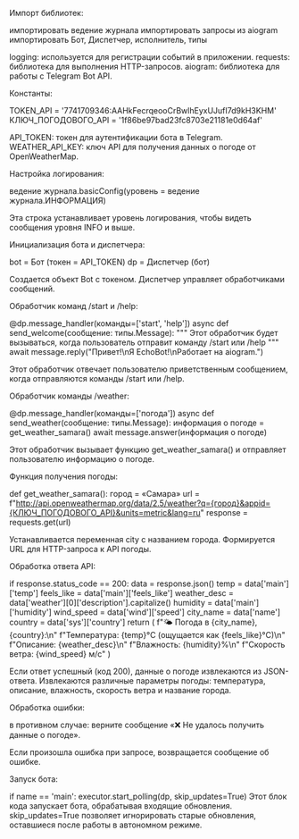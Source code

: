 Импорт библиотек:

импортировать ведение журнала импортировать запросы из aiogram импортировать Бот, Диспетчер, исполнитель, типы

logging: используется для регистрации событий в приложении. requests: библиотека для выполнения HTTP-запросов. aiogram: библиотека для работы с Telegram Bot API.

Константы:

TOKEN_API = '7741709346:AAHkFecrqeooCrBwlhEyxUJufI7d9kH3KHM' КЛЮЧ_ПОГОДОВОГО_API = '1f86be97bad23fc8703e21181e0d64af'

API_TOKEN: токен для аутентификации бота в Telegram. WEATHER_API_KEY: ключ API для получения данных о погоде от OpenWeatherMap.

Настройка логирования:

ведение журнала.basicConfig(уровень = ведение журнала.ИНФОРМАЦИЯ)

Эта строка устанавливает уровень логирования, чтобы видеть сообщения уровня INFO и выше.

Инициализация бота и диспетчера:

bot = Бот (токен = API_TOKEN) dp = Диспетчер (бот)

Создается объект Bot с токеном. Диспетчер управляет обработчиками сообщений.

Обработчик команд /start и /help:

@dp.message_handler(команды=['start', 'help']) async def send_welcome(сообщение: типы.Message): """ Этот обработчик будет вызываться, когда пользователь отправит команду /start или /help """ await message.reply("Привет!\nЯ EchoBot!\nРаботает на aiogram.")

Этот обработчик отвечает пользователю приветственным сообщением, когда отправляются команды /start или /help.

Обработчик команды /weather:

@dp.message_handler(команды=['погода']) async def send_weather(сообщение: типы.Message): информация о погоде = get_weather_samara() await message.answer(информация о погоде)

Этот обработчик вызывает функцию get_weather_samara() и отправляет пользователю информацию о погоде.

Функция получения погоды:

def get_weather_samara(): город = «Самара» url = f"http://api.openweathermap.org/data/2.5/weather?q={город}&appid={КЛЮЧ_ПОГОДОВОГО_API}&units=metric&lang=ru" response = requests.get(url)

Устанавливается переменная city с названием города. Формируется URL для HTTP-запроса к API погоды.

Обработка ответа API:

if response.status_code == 200: data = response.json() temp = data['main']['temp'] feels_like = data['main']['feels_like'] weather_desc = data['weather'][0]['description'].capitalize() humidity = data['main']['humidity'] wind_speed = data['wind']['speed'] city_name = data['name'] country = data['sys']['country'] return ( f"🌤 Погода в {city_name}, {country}:\n" f"Температура: {temp}°C (ощущается как {feels_like}°C)\n" f"Описание: {weather_desc}\n" f"Влажность: {humidity}%\n" f"Скорость ветра: {wind_speed} м/с" )

Если ответ успешный (код 200), данные о погоде извлекаются из JSON-ответа. Извлекаются различные параметры погоды: температура, описание, влажность, скорость ветра и название города.

Обработка ошибки:

в противном случае: верните сообщение «❌ Не удалось получить данные о погоде».

Если произошла ошибка при запросе, возвращается сообщение об ошибке.

Запуск бота:

if name == 'main': executor.start_polling(dp, skip_updates=True) Этот блок кода запускает бота, обрабатывая входящие обновления. skip_updates=True позволяет игнорировать старые обновления, оставшиеся после работы в автономном режиме.
